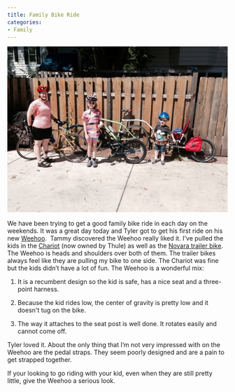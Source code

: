 ```yaml
---
title: Family Bike Ride
categories:
- Family
---
```


![](/assets/posts/2014/20140608-174230-63750456.jpg)
  



We have been trying to get a good family bike ride in each day on the weekends. It was a great day today and Tyler got to get his first ride on his new [Weehoo](http://rideweehoo.com).  Tammy discovered the Weehoo really liked it. I've pulled the kids in the [Chariot](http://www.thule.com/en-us/us/thule-chariot) (now owned by Thule) as well as the [Novara trailer bike](http://www.rei.com/product/851189/novara-afterburner-20-trailer-bike). The Weehoo is heads and shoulders over both of them. The trailer bikes always feel like they are pulling my bike to one side. The Chariot was fine but the kids didn’t have a lot of fun.
The Weehoo is a wonderful mix:



  1. It is a recumbent design so the kid is safe, has a nice seat and a three-point harness.


  2. Because the kid rides low, the center of gravity is pretty low and it doesn't tug on the bike.


  3. The way it attaches to the seat post is well done. It rotates easily and cannot come off.

Tyler loved it. About the only thing that I’m not very impressed with on the Weehoo are the pedal straps. They seem poorly designed and are a pain to get strapped together.

If your looking to go riding with your kid, even when they are still pretty little, give the Weehoo a serious look.
